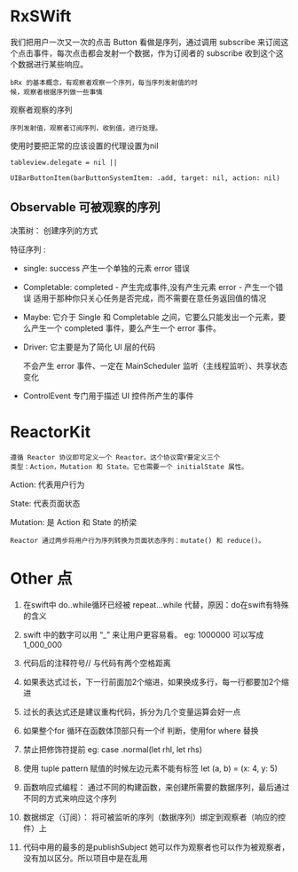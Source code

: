 # RxSWift


我们把用户一次又一次的点击 Button 看做是序列，通过调用 subscribe 来订阅这个点击事件，每次点击都会发射一个数据，作为订阅者的 subscribe 收到这个这个数据进行某些响应。
 
 	bRx 的基本概念，有观察者观察一个序列，每当序列发射值的时	
 	候，观察者根据序列做一些事情

 
 
观察者观察的序列

	序列发射值，观察者订阅序列，收到值，进行处理。
使用时要把正常的应该设置的代理设置为nil

	tableview.delegate = nil || 
	
	UIBarButtonItem(barButtonSystemItem: .add, target: nil, action: nil)
	


## Observable 可被观察的序列

决策树： 创建序列的方式

特征序列 :

- single: success 产生一个单独的元素  error 错误
- Completable: 
   completed - 产生完成事件,没有产生元素 error - 产生一个错误
  适用于那种你只关心任务是否完成，而不需要在意任务返回值的情况 
- Maybe: 它介于 Single 和 Completable 之间，它要么只能发出一个元素，要么产生一个 completed 事件，要么产生一个 error 事件。
- Driver: 它主要是为了简化 UI 层的代码

  不会产生 error 事件、一定在 MainScheduler 监听（主线程监听）、共享状态变化

- ControlEvent 专门用于描述 UI 控件所产生的事件



# ReactorKit

	遵循 Reactor 协议即可定义一个 Reactor。这个协议需Y要定义三个
	类型：Action，Mutation 和 State。它也需要一个 initialState 属性。

Action: 代表用户行为

State: 代表页面状态

Mutation: 是 Action 和 State 的桥梁


	Reactor 通过两步将用户行为序列转换为页面状态序列：mutate() 和 reduce()。
	

# Other 点

1.  在swift中 do..while循环已经被 repeat...while 代替，原因：do在swift有特殊的含义
2.  swift 中的数字可以用 “_” 来让用户更容易看。
    eg: 1000000 可以写成 1_000_000
3.  代码后的注释符号// 与代码有两个空格距离
4.  如果表达式过长，下一行前面加2个缩进，如果换成多行，每一行都要加2个缩进
5. 过长的表达式还是建议重构代码，拆分为几个变量运算会好一点
6. 如果整个for 循环在函数体顶部只有一个if 判断，使用for where 替换
7. 禁止把修饰符提前 eg: case .normal(let rhl, let rhs)
8. 使用 tuple pattern 赋值的时候左边元素不能有标签
  let (a, b) = (x: 4, y: 5)

1. 函数响应式编程： 通过不同的构建函数，来创建所需要的数据序列，最后通过不同的方式来响应这个序列
2. 数据绑定（订阅）： 将可被监听的序列（数据序列）绑定到观察者（响应的控件）上
3. 代码中用的最多的是publishSubject 她可以作为观察者也可以作为被观察者，没有加以区分。所以项目中是在乱用
